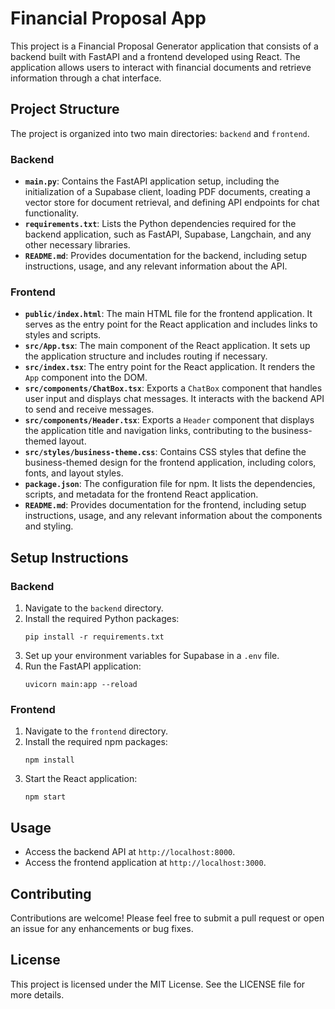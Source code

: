 # Financial Proposal App

This project is a Financial Proposal Generator application that consists of a backend built with FastAPI and a frontend developed using React. The application allows users to interact with financial documents and retrieve information through a chat interface.

## Project Structure

The project is organized into two main directories: `backend` and `frontend`.

### Backend

- **`main.py`**: Contains the FastAPI application setup, including the initialization of a Supabase client, loading PDF documents, creating a vector store for document retrieval, and defining API endpoints for chat functionality.
- **`requirements.txt`**: Lists the Python dependencies required for the backend application, such as FastAPI, Supabase, Langchain, and any other necessary libraries.
- **`README.md`**: Provides documentation for the backend, including setup instructions, usage, and any relevant information about the API.

### Frontend

- **`public/index.html`**: The main HTML file for the frontend application. It serves as the entry point for the React application and includes links to styles and scripts.
- **`src/App.tsx`**: The main component of the React application. It sets up the application structure and includes routing if necessary.
- **`src/index.tsx`**: The entry point for the React application. It renders the `App` component into the DOM.
- **`src/components/ChatBox.tsx`**: Exports a `ChatBox` component that handles user input and displays chat messages. It interacts with the backend API to send and receive messages.
- **`src/components/Header.tsx`**: Exports a `Header` component that displays the application title and navigation links, contributing to the business-themed layout.
- **`src/styles/business-theme.css`**: Contains CSS styles that define the business-themed design for the frontend application, including colors, fonts, and layout styles.
- **`package.json`**: The configuration file for npm. It lists the dependencies, scripts, and metadata for the frontend React application.
- **`README.md`**: Provides documentation for the frontend, including setup instructions, usage, and any relevant information about the components and styling.

## Setup Instructions

### Backend

1. Navigate to the `backend` directory.
2. Install the required Python packages:
   ```
   pip install -r requirements.txt
   ```
3. Set up your environment variables for Supabase in a `.env` file.
4. Run the FastAPI application:
   ```
   uvicorn main:app --reload
   ```

### Frontend

1. Navigate to the `frontend` directory.
2. Install the required npm packages:
   ```
   npm install
   ```
3. Start the React application:
   ```
   npm start
   ```

## Usage

- Access the backend API at `http://localhost:8000`.
- Access the frontend application at `http://localhost:3000`.

## Contributing

Contributions are welcome! Please feel free to submit a pull request or open an issue for any enhancements or bug fixes.

## License

This project is licensed under the MIT License. See the LICENSE file for more details.